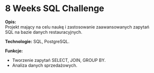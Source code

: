 # 8 Weeks SQL Challenge  
**Opis:**  
Projekt mający na celu naukę i zastosowanie zaawansowanych zapytań SQL na bazie danych restauracyjnych.  

**Technologie:** SQL, PostgreSQL.  

**Funkcje:**  
- Tworzenie zapytań SELECT, JOIN, GROUP BY.  
- Analiza danych sprzedażowych.  
